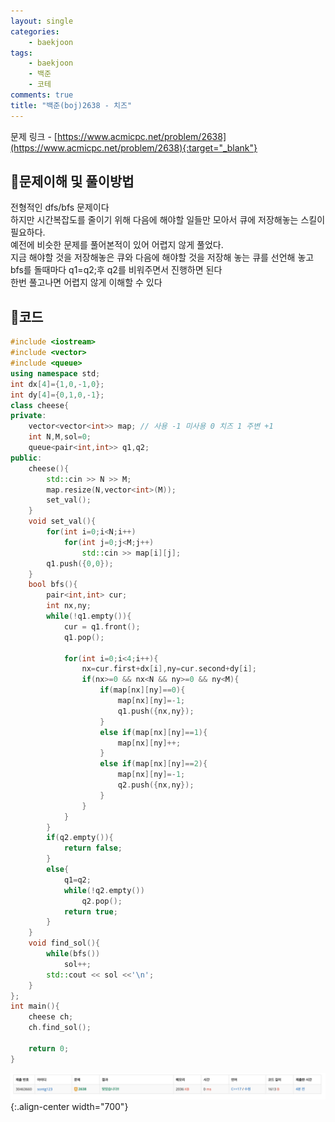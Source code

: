 ```yaml
---
layout: single
categories:
    - baekjoon
tags:
    - baekjoon
    - 백준
    - 코테
comments: true
title: "백준(boj)2638 - 치즈"
---
```



문제 링크 - [https://www.acmicpc.net/problem/2638](https://www.acmicpc.net/problem/2638){:target="_blank"}

## 👀문제이해 및 풀이방법
전형적인 dfs/bfs 문제이다 <br>
하지만 시간복잡도를 줄이기 위해 다음에 해야할 일들만 모아서 큐에 저장해놓는 스킬이 필요하다.<br>
예전에 비슷한 문제를 풀어본적이 있어 어렵지 않게 풀었다.<br>
지금 해야할 것을 저장해놓은 큐와 다음에 해야할 것을 저장해 놓는 큐를 선언해 놓고 bfs를 돌때마다 q1=q2;후 q2를 비워주면서 진행하면 된다<br>
한번 풀고나면 어렵지 않게 이해할 수 있다<br>  
  
## 📝코드
```cpp
#include <iostream>
#include <vector>
#include <queue>
using namespace std;
int dx[4]={1,0,-1,0};
int dy[4]={0,1,0,-1};
class cheese{
private:
    vector<vector<int>> map; // 사용 -1 미사용 0 치즈 1 주변 +1
    int N,M,sol=0;
    queue<pair<int,int>> q1,q2;
public:
    cheese(){
        std::cin >> N >> M;
        map.resize(N,vector<int>(M));
        set_val();
    }
    void set_val(){
        for(int i=0;i<N;i++)
            for(int j=0;j<M;j++)
                std::cin >> map[i][j];
        q1.push({0,0});
    }
    bool bfs(){
        pair<int,int> cur;
        int nx,ny;
        while(!q1.empty()){
            cur = q1.front();
            q1.pop();

            for(int i=0;i<4;i++){
                nx=cur.first+dx[i],ny=cur.second+dy[i];
                if(nx>=0 && nx<N && ny>=0 && ny<M){
                    if(map[nx][ny]==0){
                        map[nx][ny]=-1;
                        q1.push({nx,ny});
                    }
                    else if(map[nx][ny]==1){
                        map[nx][ny]++;
                    }
                    else if(map[nx][ny]==2){
                        map[nx][ny]=-1;
                        q2.push({nx,ny});
                    }
                }
            }
        }
        if(q2.empty()){
            return false;
        }
        else{
            q1=q2;
            while(!q2.empty())
                q2.pop();
            return true;
        }
    }
    void find_sol(){
        while(bfs())
            sol++;
        std::cout << sol <<'\n';
    }
};
int main(){
    cheese ch;
    ch.find_sol();

    return 0;
}
```

![image](/assets/images/baekjoon/2638_1.png){:.align-center width="700"}  <br>